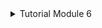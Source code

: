 <details>
<summary>Tutorial Module 6</summary>

# Commit 1 Reflection notes
In the `handle_connection` function, there is a new `BufReader` instance that wraps a mutable reference to the stream. `BufReader` adds buffering by managing calls to the `std::io::Read` trait method.

There is also a variable called `http_request` to collect the request lines that the browser sends to the server. We indicate that we want to collect these lines in a vector by adding an annotation of type `Vec<_>`.

`BufReader` implements the `std::io::BufRead` trait, which provides a line method. The line method returns an iterator `Result<String, std::io::Error>` by splitting the data stream every time it sees a new line byte. To get each String, we map and unwrap each Result. The result may be an error if the data is not valid UTF-8 or if there was a problem reading from the stream.

# Commit 2 Reflection Notes
![Commit 2 screen capture](/assets/images/commit2ss.png)
The `handle_connection` function will implement sending data in response to client requests. Responses have the following format:

    HTTP Version Status Code CRLF Reason-Phrase
    CRLF Header
    Message Body

The first line is a status line that contains the HTTP version used in the response, a numeric status code that summarizes the result of the request, and a reason phrase that provides a text description of the status code. After the CRLF sequence there is a header, another CRLF sequence, and the response body.

The following is an example of a response that uses HTTP version 1.1 as used in Rust Book, has a status code of 200, the reason phrase is OK, no headers, and no body:

    HTTP/1.1 200 OK\r\n\r\n

Then in the `handle_connection` function a `content` variable is added to read the template file and convert it to a String. Next, the file contents will be added as the contents of the success response using the `format!` method. To ensure the HTTP response is valid, a Content-Length header is added which is set based on the size of the response body.

# Commit 3 Reflection Notes
![Commit 3 screen capture](/assets/images/commit3ss.png)
I followed the method used in the rust book, namely by separating the responses using `if-else` which reads the `request_line`. If the read `request_line` is `GET / HTTP/1.1` then the code will respond back with the correct template and vice versa if the read `request_line` is wrong.

Refactoring is very necessary because it has many benefits, including code that is easier to read and if the code is easy to read then the code will be easier to modify and if the code is easy to modify then the code will have high maintainability. And as we know large companies want faster and more efficient code and refactoring can help with that. Developers may waste too much time trying to find bugs and errors and updating every line of code if the old code is clumsy and voluminous. For quick and effective work with the code, code refactoring is a need. Spend money on code reworking now to save a ton of time and money later.

# Commit 4 Reflection Notes
When entering `/` URI, the application will respond quickly. However, when the `/sleep` URI is entered and then the `/` URI is entered in a separate browser window, the application will wait until the `/sleep` loading process is complete and then begin processing the `/` which in this case is a 5 second delay. In other words, users who access `/` must wait for the loading process from other users who access `/sleep`. This case is of course a big drawback because no user wants to wait 5 seconds to access something. Therefore, this problem will be solved at the next stage, namely by using `ThreadPool`. `ThreadPool` provides many threads that are ready to handle many accesses from users simultaneously which is expected to help deal with the problems faced.

# Commit 5 Reflection Notes
A thread pool is a group of threads that are spawned and waiting and ready to handle a task. When the program receives a new task, it will assign one of the threads in the pool to that task, and that thread will process the task. The remaining threads in the pool are available to handle other incoming tasks while the first thread is processing. When the first thread finishes processing its task, it returns to the pool of idle threads, ready to handle new tasks. Thread pools allow servers to process connections simultaneously, thereby increasing server throughput. Threads generated from the ThreadPool must be limited because if they are not limited, the application will be vulnerable to Denial of Service (DoS) attacks.

# Commit Bonus Reflection notes
Both implementations of the `new` method in the `ThreadPool` struct aim to achieve the same function of creating a new thread pool with the specified number of worker threads. However, they differ in their approach to constructing the `worker` vector. In implementations that follow the rust book, mutable vectors are pre-allocated with `size` capacity, then each worker is created individually and fed into the vector in a loop. This approach ensures control over vector capacity but requires explicit management of mutable states. Instead, the implementation I created uses the `map` function on the range `0..size` to create a vector of `workers` directly as a collection of worker threads. This approach is more concise and idiomatic, utilizes functional programming concepts, and may be considered more elegant. Additionally, this eliminates the need for explicit mutable state management, contributing to code simplicity and potentially reducing the likelihood of bugs related to mutable state manipulation.
</details>